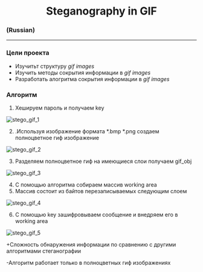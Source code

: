 # <h1 align="center"> Steganography in GIF
### (Russian)
___


### __Цели проекта__
+ Изучитьт структуру _gif images_
+ Изучить методы сокрытия информации в _gif images_
+ Разработать алогритма сокрытия информации в _gif images_







### __Алгоритм__
1. Хешируем пароль и получаем key

![stego_gif_1](https://github.com/kib-sources/stego-gif-layers/tree/issue001/docs)

2. .Используя изображение формата *.bmp *.png создаем полноцветное гиф изображение

![stego_gif_2](https://github.com/kib-sources/stego-gif-layers/tree/issue001/docs)

  
3. Разделяем полноцветное гиф на имеющиеся слои получаем gif_obj
  
  ![stego_gif_3](https://github.com/kib-sources/stego-gif-layers/tree/issue001/docs)

  
  
4. С помощью алгоритма собираем массив working area 
5. Массив  состоит из байтов перезаписываемых следующим слоем

![stego_gif_4](https://github.com/kib-sources/stego-gif-layers/tree/issue001/docs)


6. С помощью key зашифровываем сообщение и внедряем его в working area
  
  ![stego_gif_5](https://github.com/kib-sources/stego-gif-layers/tree/issue001/docs)
  

+Сложность обнаружения информации по сравнению с другими алгоритмами стеганографии

-Алгоритм работает только в полноцветных гиф изображениях
